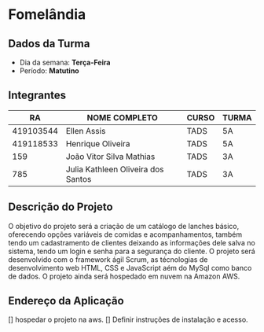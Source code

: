 # **Fomelândia**

## Dados da Turma
* Dia da semana: **Terça-Feira**
* Período: **Matutino**

## Integrantes
| RA   | NOME COMPLETO | CURSO | TURMA |
|------|---------------|-------|-------|
| 419103544 | Ellen Assis | TADS  | 5A    |
| 419118533 | Henrique Oliveira   | TADS  | 5A    |
| 159  | João Vitor Silva Mathias | TADS  | 3A    |
| 785  |Julia Kathleen Oliveira dos Santos| TADS  | 3A |

## Descrição do Projeto

O objetivo do projeto será a criação de um catálogo de lanches básico, oferecendo opções variáveis de comidas e acompanhamentos, também tendo um cadastramento de clientes deixando as informações dele salva no sistema, tendo um login e senha para a segurança do cliente. O projeto será desenvolvido com o framework ágil Scrum, as técnologias de desenvolvimento web HTML, CSS e JavaScript aém do MySql como banco de dados. O projeto ainda será hospedado em nuvem na Amazon AWS.

## Endereço da Aplicação

[] hospedar o projeto na aws.
[] Definir instruções de instalação e acesso.

